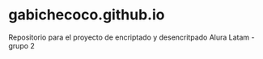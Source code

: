 # gabichecoco.github.io

Repositorio para el proyecto de encriptado y desencritpado Alura Latam - grupo 2
